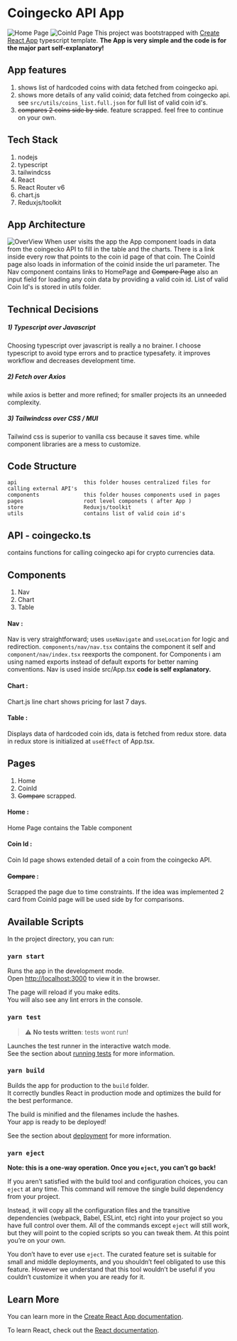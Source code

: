 
# Coingecko API App
![Home Page](https://i.ibb.co/V9pm4GS/Capture2.png)
![CoinId Page](https://i.ibb.co/PFPT4vm/Capture3.png)
This project was bootstrapped with [Create React App](https://github.com/facebook/create-react-app) typescript template. **The App is very simple and the code is for the major part self-explanatory!**

## App features
1) shows list of hardcoded coins with data fetched from coingecko api.
2) shows more details of any valid coinid; data fetched from coingecko api. see `src/utils/coins_list.full.json` for full list of valid coin id's.
3) ~~compares 2 coins side by side~~. feature scrapped. feel free to continue on your own.

## Tech Stack
1) nodejs
2) typescript
3) tailwindcss
4) React
6) React Router v6
7) chart.js
8) Reduxjs/toolkit

## App Architecture
![OverView](https://i.ibb.co/khgmCKc/Capture.png)
When user visits the app the App component loads in data from the coingecko API to fill in the table and the charts.  There is a link inside every row that points to the coin id page of that coin. The CoinId page also loads in information of the coinid inside the url parameter. The Nav component contains links to HomePage and ~~Compare Page~~ also an input field for loading any coin data by providing a valid coin id. List of valid Coin Id's is stored in utils folder.

## Technical Decisions
##### 1) Typescript over Javascript
Choosing typescript over javascript is really a no brainer. I choose typescript to avoid type errors and to practice typesafety. it improves workflow and decreases development time.
##### 2) Fetch over Axios
while axios is better and more refined; for smaller projects its an unneeded complexity.
##### 3) Tailwindcss over CSS / MUI
Tailwind css is superior to vanilla css because it saves time. while component libraries are a mess to customize.

## Code Structure
```
api                     this folder houses centralized files for calling external API's
components              this folder houses components used in pages
pages                   root level componets ( after App )
store                   Reduxjs/toolkit
utils                   contains list of valid coin id's
```

## API - coingecko.ts
contains functions for calling coingecko api for crypto currencies data.

## Components
1) Nav
2) Chart
3) Table
#### Nav :
Nav is very straightforward; uses `useNavigate` and `useLocation` for logic and redirection.
`components/nav/nav.tsx` contains the component it self and `component/nav/index.tsx` reexports the component. for Components i am using named exports instead of default exports for better naming conventions.
Nav is used inside src/App.tsx
**code is self explanatory.**

#### Chart :
Chart.js line chart shows pricing for last 7 days.

#### Table :
Displays data of hardcoded coin ids, data is fetched from redux store. data in redux store is initialized at `useEffect` of App.tsx.

## Pages
1) Home
2) CoinId
3) ~~Compare~~ scrapped.

#### Home :
Home Page contains the Table component

#### Coin Id :
Coin Id page shows extended detail of a coin from the coingecko API.

#### ~~Compare~~ :
Scrapped the page due to time constraints. If the idea was implemented 2 card from CoinId page will be used side by for comparisons.

## Available Scripts

In the project directory, you can run:

### `yarn start`

Runs the app in the development mode.\
Open [http://localhost:3000](http://localhost:3000) to view it in the browser.

The page will reload if you make edits.\
You will also see any lint errors in the console.

### `yarn test`
> :warning: **No tests written**: tests wont run!

Launches the test runner in the interactive watch mode.\
See the section about [running tests](https://facebook.github.io/create-react-app/docs/running-tests) for more information.

### `yarn build`

Builds the app for production to the `build` folder.\
It correctly bundles React in production mode and optimizes the build for the best performance.

The build is minified and the filenames include the hashes.\
Your app is ready to be deployed!

See the section about [deployment](https://facebook.github.io/create-react-app/docs/deployment) for more information.

### `yarn eject`

**Note: this is a one-way operation. Once you `eject`, you can’t go back!**

If you aren’t satisfied with the build tool and configuration choices, you can `eject` at any time. This command will remove the single build dependency from your project.

Instead, it will copy all the configuration files and the transitive dependencies (webpack, Babel, ESLint, etc) right into your project so you have full control over them. All of the commands except `eject` will still work, but they will point to the copied scripts so you can tweak them. At this point you’re on your own.

You don’t have to ever use `eject`. The curated feature set is suitable for small and middle deployments, and you shouldn’t feel obligated to use this feature. However we understand that this tool wouldn’t be useful if you couldn’t customize it when you are ready for it.

## Learn More

You can learn more in the [Create React App documentation](https://facebook.github.io/create-react-app/docs/getting-started).

To learn React, check out the [React documentation](https://reactjs.org/).
